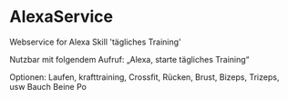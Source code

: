 # AlexaService
Webservice for Alexa Skill 'tägliches Training'

Nutzbar mit folgendem Aufruf:
„Alexa, starte tägliches Training“

Optionen:
Laufen, krafttraining, Crossfit, Rücken, Brust, Bizeps, Trizeps, usw
Bauch Beine Po